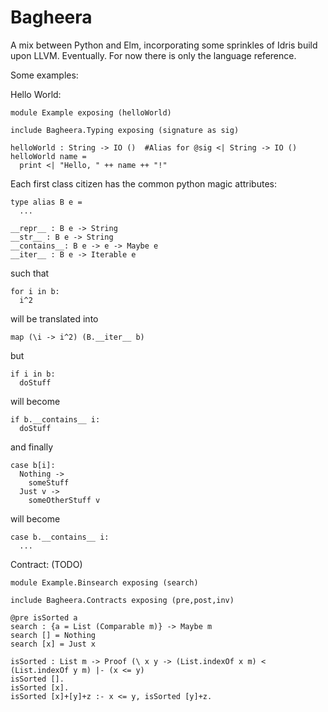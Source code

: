 # Bagheera

A mix between Python and Elm, incorporating some sprinkles of Idris build upon LLVM. Eventually. For now there is only the language reference.

Some examples: 

Hello World: 

```
module Example exposing (helloWorld)

include Bagheera.Typing exposing (signature as sig)

helloWorld : String -> IO ()  #Alias for @sig <| String -> IO ()
helloWorld name = 
  print <| "Hello, " ++ name ++ "!"
```

Each first class citizen has the common python magic attributes:
```
type alias B e = 
  ...

__repr__ : B e -> String
__str__ : B e -> String
__contains__: B e -> e -> Maybe e
__iter__ : B e -> Iterable e
```

such that
```
for i in b:
  i^2
```
will be translated into
```
map (\i -> i^2) (B.__iter__ b)
```
but 
```
if i in b:
  doStuff
```
will become
```
if b.__contains__ i:
  doStuff
```
and finally 
```
case b[i]:
  Nothing ->
    someStuff
  Just v ->
    someOtherStuff v
```
will become
```
case b.__contains__ i:
  ...
```


Contract: (TODO)


```
module Example.Binsearch exposing (search)

include Bagheera.Contracts exposing (pre,post,inv)

@pre isSorted a
search : {a = List (Comparable m)} -> Maybe m
search [] = Nothing
search [x] = Just x

isSorted : List m -> Proof (\ x y -> (List.indexOf x m) < (List.indexOf y m) |- (x <= y)
isSorted [].
isSorted [x].
isSorted [x]+[y]+z :- x <= y, isSorted [y]+z.
```

